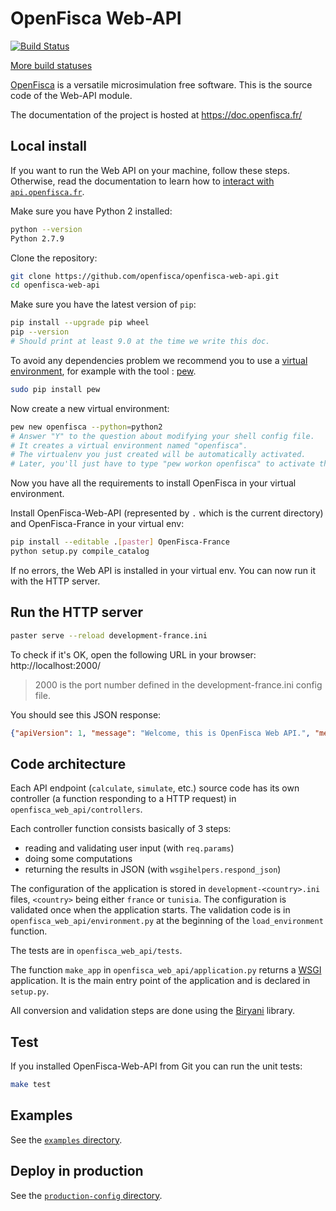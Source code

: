 # OpenFisca Web-API

[![Build Status](https://travis-ci.org/openfisca/openfisca-web-api.svg?branch=master)](https://travis-ci.org/openfisca/openfisca-web-api)

[More build statuses](https://www.openfisca.fr/build-status)

[OpenFisca](https://www.openfisca.fr/) is a versatile microsimulation free software.
This is the source code of the Web-API module.

The documentation of the project is hosted at https://doc.openfisca.fr/

## Local install

If you want to run the Web API on your machine, follow these steps.
Otherwise, read the documentation to learn how to [interact with `api.openfisca.fr`](https://doc.openfisca.fr/openfisca-web-api/index.html).

Make sure you have Python 2 installed:

```sh
python --version
Python 2.7.9
```

Clone the repository:

```sh
git clone https://github.com/openfisca/openfisca-web-api.git
cd openfisca-web-api
```

Make sure you have the latest version of `pip`:

```sh
pip install --upgrade pip wheel
pip --version
# Should print at least 9.0 at the time we write this doc.
```

To avoid any dependencies problem we recommend you to use a [virtual environment](https://virtualenv.pypa.io/en/stable/),
for example with the tool : [pew](https://github.com/berdario/pew#command-reference).

```sh
sudo pip install pew
```

Now create a new virtual environment:

```sh
pew new openfisca --python=python2
# Answer "Y" to the question about modifying your shell config file.
# It creates a virtual environment named "openfisca".
# The virtualenv you just created will be automatically activated.
# Later, you'll just have to type "pew workon openfisca" to activate the virtualenv.
```

Now you have all the requirements to install OpenFisca in your virtual environment.

Install OpenFisca-Web-API (represented by `.` which is the current directory) and OpenFisca-France in your virtual env:

```sh
pip install --editable .[paster] OpenFisca-France
python setup.py compile_catalog
```

If no errors, the Web API is installed in your virtual env. You can now run it with the HTTP server.

## Run the HTTP server

```sh
paster serve --reload development-france.ini
```

To check if it's OK, open the following URL in your browser: http://localhost:2000/

> 2000 is the port number defined in the development-france.ini config file.

You should see this JSON response:

```json
{"apiVersion": 1, "message": "Welcome, this is OpenFisca Web API.", "method": "/"}
```

## Code architecture

Each API endpoint (`calculate`, `simulate`, etc.) source code has its own controller
(a function responding to a HTTP request) in `openfisca_web_api/controllers`.

Each controller function consists basically of 3 steps:
- reading and validating user input (with `req.params`)
- doing some computations
- returning the results in JSON (with `wsgihelpers.respond_json`)

The configuration of the application is stored in `development-<country>.ini` files, `<country>` being either
`france` or `tunisia`.
The configuration is validated once when the application starts.
The validation code is in `openfisca_web_api/environment.py` at the beginning of the `load_environment` function.

The tests are in `openfisca_web_api/tests`.

The function `make_app` in `openfisca_web_api/application.py` returns a [WSGI](http://wsgi.readthedocs.org/) application.
It is the main entry point of the application and is declared in `setup.py`.

All conversion and validation steps are done using the [Biryani](https://biryani.readthedocs.org) library.

## Test

If you installed OpenFisca-Web-API from Git you can run the unit tests:

```sh
make test
```

## Examples

See the [`examples` directory](./examples/).

## Deploy in production

See the [`production-config` directory](./production-config/).

